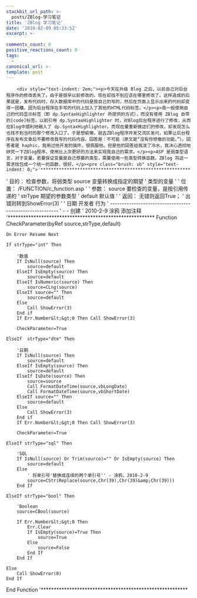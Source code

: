 ```yaml
---
stackbit_url_path: >-
  posts/ZBlog-学习笔记
title: 'ZBlog 学习笔记'
date: '2010-02-09 05:33:52'
excerpt: >-
  
comments_count: 0
positive_reactions_count: 0
tags: 
  - 
canonical_url: >-
template: post
---
```


        <div style="text-indent: 2em;"><p>今天在升级 Blog 之后，以前自己对后台程序作的修改丢失了。由于是很早以前修改的，现在却找不到应该在哪里修改了。这样造成的后果就是，发布代码时，存入数据库中的代码是我自己的写的，然后在页面上显示出来的代码却变得一团糟，因为后台程序在手写的代码上加入了其他的HTML代码标签。</p><p>我一般使用自己的代码显示标签（即 dp.SyntaxHighlighter 所提供的方式），而没有使用 ZBlog 自带的[code]标签。以前引用 dp.SyntaxHighlighter 时，对Blog后台程序进行了修改，从而在Blog中顺利地融入了 dp.SyntaxHighlighter。而现在要重新做这们的修改，却发现怎么也找不到当时的那个修改入口了。于是想偷懒，就去ZBlog程序开发交流区发问，如果让后台程序在发布文章后不要修改我写的代码内容。回答是：不可能（原文是“没有你想像的功能。”）。回答者是 haphic，我用过他开发的插件，很佩服他。但是他的回答给我泼了冷水，我决心透彻地研究一下ZBlog程序，使用比上次更好的方法来实现我自己的需求。</p><p>ASP 是弱类型语言，对于变量，若要保证变量是自己想要的类型，需要使用一些类型转换函数。ZBlog 将这一需求找包成一个统一的函数，很好。</p><pre class="brush: vb" style="text-indent: 0;">'*********************************************************
' 目的：    检查参数，将弱类型 source 变量转换成指定的期望
'           类型的变量
'
' 位置：    /FUNCTION/c_function.asp
'
' 参数：    source  要检查的变量，是按引用传递的
'           strType 期望的参数类型
'           default 默认值
'
' 返回：    无错则返回True；
'           出错则转到ShowError(3)
'
' 日期      开发者      行为
' --------------------------------------------------------
' -         -           创建
' 2010-2-9  涂鸦        添加注释
'*********************************************************
Function CheckParameter(byRef source,strType,default)

	On Error Resume Next

	If strType="int" Then

		'数值
		If IsNull(source) Then
			source=default
		ElseIf IsEmpty(source) Then
			source=default
		ElseIf IsNumeric(source) Then
			source=CLng(source)
		ElseIf source="" Then
			source=default
		Else
			Call ShowError(3)
		End if
		If Err.Number&lt;&gt;0 Then Call ShowError(3)

		CheckParameter=True

	ElseIf  strType="dtm" Then

		'日期
		If IsNull(source) Then
			source=default
		ElseIf IsEmpty(source) Then
			source=default
		ElseIf IsDate(source) Then
			source=source
			Call FormatDateTime(source,vbLongDate)
			Call FormatDateTime(source,vbShortDate)
		ElseIf source="" Then
			source=default
		Else
			Call ShowError(3)
		End if
		If Err.Number&lt;&gt;0 Then Call ShowError(3)

		CheckParameter=True

	ElseIf strType="sql" Then

		'SQL
		If IsNull(source) Or Trim(source)="" Or IsEmpty(source) Then
			source=default
		Else
		    ' 将单引号'替换成连续的两个单引号'' - 涂鸦，2010-2-9
			source=CStr(Replace(source,Chr(39),Chr(39)&amp;Chr(39)))
		End If

	ElseIf strType="bool" Then

		'Boolean
		source=CBool(source)

		If Err.Number&lt;&gt;0 Then
			Err.Clear
			If IsEmpty(source)=True Then
				source=True
			Else
				source=False
			End If
		End If

	Else
		Call ShowError(0)
	End If

End Function
'*********************************************************
</pre></div>
      